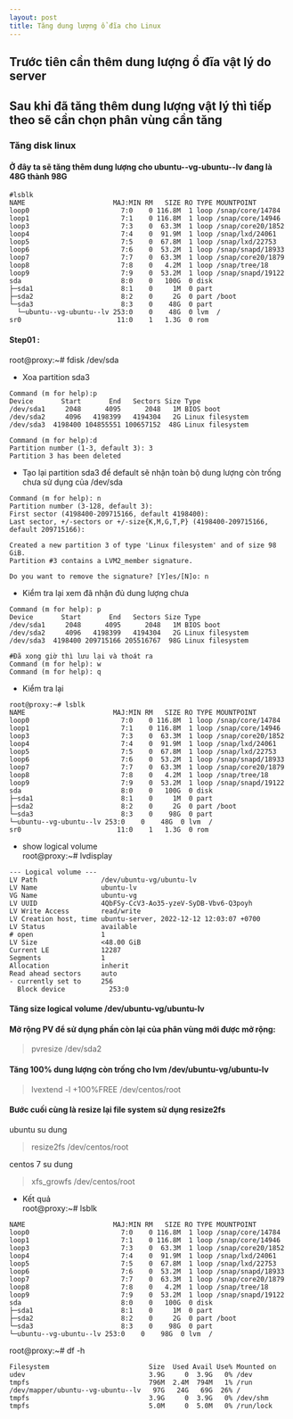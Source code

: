 ```yaml
---
layout: post
title: Tăng dung lượng ổ đĩa cho Linux
---
```

## Trước tiên cần thêm dung lượng ổ đĩa vật lý do server
## Sau khi đã tăng thêm dung lượng vật lý thì tiếp theo sẽ cần chọn phân vùng cần tăng
### Tăng disk linux
#### Ở đây ta sẽ tăng thêm dung lượng cho ubuntu--vg-ubuntu--lv đang là 48G thành 98G

```
#lsblk
NAME                      MAJ:MIN RM   SIZE RO TYPE MOUNTPOINT
loop0                       7:0    0 116.8M  1 loop /snap/core/14784
loop1                       7:1    0 116.8M  1 loop /snap/core/14946
loop3                       7:3    0  63.3M  1 loop /snap/core20/1852
loop4                       7:4    0  91.9M  1 loop /snap/lxd/24061
loop5                       7:5    0  67.8M  1 loop /snap/lxd/22753
loop6                       7:6    0  53.2M  1 loop /snap/snapd/18933
loop7                       7:7    0  63.3M  1 loop /snap/core20/1879
loop8                       7:8    0   4.2M  1 loop /snap/tree/18
loop9                       7:9    0  53.2M  1 loop /snap/snapd/19122
sda                         8:0    0   100G  0 disk 
├─sda1                      8:1    0     1M  0 part 
├─sda2                      8:2    0     2G  0 part /boot
└─sda3                      8:3    0    48G  0 part 
  └─ubuntu--vg-ubuntu--lv 253:0    0    48G  0 lvm  /
sr0                        11:0    1   1.3G  0 rom  
```

#### Step01 :
root@proxy:~# fdisk /dev/sda 
- Xoa partition sda3

```
Command (m for help):p
Device       Start       End   Sectors Size Type
/dev/sda1     2048      4095      2048   1M BIOS boot
/dev/sda2     4096   4198399   4194304   2G Linux filesystem
/dev/sda3  4198400 104855551 100657152  48G Linux filesystem

Command (m for help):d
Partition number (1-3, default 3): 3
Partition 3 has been deleted
```

- Tạo lại partition sda3 để default sẽ nhận toàn bộ dung lượng còn trống chưa sử dụng của /dev/sda

```
Command (m for help): n
Partition number (3-128, default 3): 
First sector (4198400-209715166, default 4198400): 
Last sector, +/-sectors or +/-size{K,M,G,T,P} (4198400-209715166, default 209715166): 

Created a new partition 3 of type 'Linux filesystem' and of size 98 GiB.
Partition #3 contains a LVM2_member signature.

Do you want to remove the signature? [Y]es/[N]o: n
```

- Kiểm tra lại xem đã nhận đủ dung lượng chưa

```
Command (m for help): p
Device       Start       End   Sectors Size Type
/dev/sda1     2048      4095      2048   1M BIOS boot
/dev/sda2     4096   4198399   4194304   2G Linux filesystem
/dev/sda3  4198400 209715166 205516767  98G Linux filesystem

#Đã xong giờ thì lưu lại và thoát ra
Command (m for help): w
Command (m for help): q
```
- Kiểm tra lại

```
root@proxy:~# lsblk
NAME                      MAJ:MIN RM   SIZE RO TYPE MOUNTPOINT
loop0                       7:0    0 116.8M  1 loop /snap/core/14784
loop1                       7:1    0 116.8M  1 loop /snap/core/14946
loop3                       7:3    0  63.3M  1 loop /snap/core20/1852
loop4                       7:4    0  91.9M  1 loop /snap/lxd/24061
loop5                       7:5    0  67.8M  1 loop /snap/lxd/22753
loop6                       7:6    0  53.2M  1 loop /snap/snapd/18933
loop7                       7:7    0  63.3M  1 loop /snap/core20/1879
loop8                       7:8    0   4.2M  1 loop /snap/tree/18
loop9                       7:9    0  53.2M  1 loop /snap/snapd/19122
sda                         8:0    0   100G  0 disk
├─sda1                      8:1    0     1M  0 part
├─sda2                      8:2    0     2G  0 part /boot
└─sda3                      8:3    0    98G  0 part
└─ubuntu--vg-ubuntu--lv 253:0    0    48G  0 lvm  /
sr0                        11:0    1   1.3G  0 rom
```

- show logical volume \
root@proxy:~# lvdisplay

```
--- Logical volume ---
LV Path                /dev/ubuntu-vg/ubuntu-lv
LV Name                ubuntu-lv
VG Name                ubuntu-vg
LV UUID                4QbFSy-CcV3-Ao35-yzeV-SyDB-Vbv6-Q3poyh
LV Write Access        read/write
LV Creation host, time ubuntu-server, 2022-12-12 12:03:07 +0700
LV Status              available
# open                 1
LV Size                <48.00 GiB
Current LE             12287
Segments               1
Allocation             inherit
Read ahead sectors     auto
- currently set to     256
  Block device           253:0
```

#### Tăng size logical volume /dev/ubuntu-vg/ubuntu-lv

#### Mở rộng PV để sử dụng phần còn lại của phân vùng mới được mở rộng:
> pvresize /dev/sda2

#### Tăng 100% dung lượng còn trống cho lvm /dev/ubuntu-vg/ubuntu-lv
> lvextend -l +100%FREE /dev/centos/root

#### Bước cuối cùng là resize lại file system sử dụng resize2fs
ubuntu su dung
> resize2fs /dev/centos/root

centos 7 su dung
>xfs_growfs /dev/centos/root

- Kết quả \
root@proxy:~# lsblk

```
NAME                      MAJ:MIN RM   SIZE RO TYPE MOUNTPOINT
loop0                       7:0    0 116.8M  1 loop /snap/core/14784
loop1                       7:1    0 116.8M  1 loop /snap/core/14946
loop3                       7:3    0  63.3M  1 loop /snap/core20/1852
loop4                       7:4    0  91.9M  1 loop /snap/lxd/24061
loop5                       7:5    0  67.8M  1 loop /snap/lxd/22753
loop6                       7:6    0  53.2M  1 loop /snap/snapd/18933
loop7                       7:7    0  63.3M  1 loop /snap/core20/1879
loop8                       7:8    0   4.2M  1 loop /snap/tree/18
loop9                       7:9    0  53.2M  1 loop /snap/snapd/19122
sda                         8:0    0   100G  0 disk
├─sda1                      8:1    0     1M  0 part
├─sda2                      8:2    0     2G  0 part /boot
└─sda3                      8:3    0    98G  0 part
└─ubuntu--vg-ubuntu--lv 253:0    0    98G  0 lvm  /
```

root@proxy:~# df -h

```
Filesystem                         Size  Used Avail Use% Mounted on
udev                               3.9G     0  3.9G   0% /dev
tmpfs                              796M  2.4M  794M   1% /run
/dev/mapper/ubuntu--vg-ubuntu--lv   97G   24G   69G  26% /
tmpfs                              3.9G     0  3.9G   0% /dev/shm
tmpfs                              5.0M     0  5.0M   0% /run/lock
```

